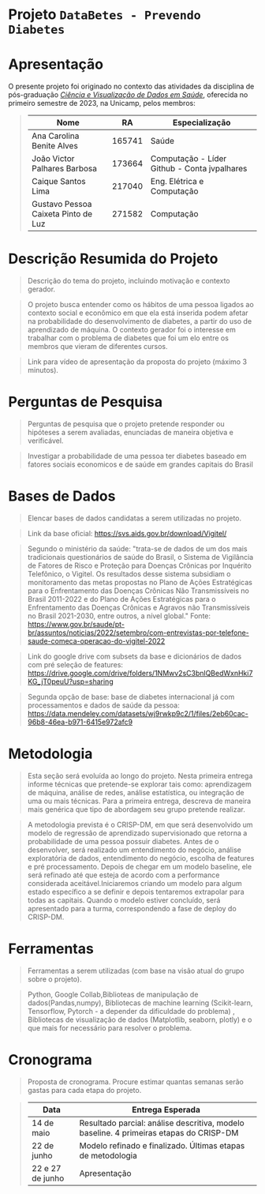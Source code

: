 # Projeto `DataBetes - Prevendo Diabetes`

# Apresentação

O presente projeto foi originado no contexto das atividades da disciplina de pós-graduação [*Ciência e Visualização de Dados em Saúde*](https://github.com/datasci4health/home), oferecida no primeiro semestre de 2023, na Unicamp, pelos membros:


> |Nome  | RA | Especialização|
> |--|--|--|
> | Ana Carolina Benite Alves  | 165741  | Saúde|
> | João Victor Palhares Barbosa  | 173664  | Computação - Líder Github - Conta jvpalhares |
> | Caique Santos Lima  | 217040  | Eng. Elétrica e Computação |
> | Gustavo Pessoa Caixeta Pinto de Luz  | 271582  | Computação |


# Descrição Resumida do Projeto
> Descrição do tema do projeto, incluindo motivação e contexto gerador.

> O projeto busca entender como os hábitos de uma pessoa ligados ao contexto social e econômico em que ela está inserida podem afetar na probabilidade do desenvolvimento de diabetes, a partir do uso de aprendizado de máquina. O contexto gerador foi o interesse em trabalhar com o problema de diabetes que foi um elo entre os membros que vieram de diferentes cursos.

> Link para vídeo de apresentação da proposta do projeto (máximo 3 minutos).

>

# Perguntas de Pesquisa
> Perguntas de pesquisa que o projeto pretende responder ou hipóteses a serem avaliadas, enunciadas de maneira objetiva e verificável.

>  Investigar a probabilidade de uma pessoa ter diabetes baseado em fatores sociais economicos e de saúde em grandes capitais do Brasil
# Bases de Dados
> Elencar bases de dados candidatas a serem utilizadas no projeto.

> Link da base oficial: https://svs.aids.gov.br/download/Vigitel/

> Segundo o ministério da saúde: "trata-se de dados de um dos mais tradicionais questionários de saúde do Brasil, o Sistema de Vigilância de Fatores de Risco e Proteção para Doenças Crônicas por Inquérito Telefônico, o Vigitel. Os resultados desse sistema subsidiam o monitoramento das metas propostas no Plano de Ações Estratégicas para o Enfrentamento das Doenças Crônicas Não Transmissíveis no Brasil 2011-2022 e do Plano de Ações Estratégicas para o Enfrentamento das Doenças Crônicas e Agravos não Transmissíveis no Brasil 2021-2030, entre outros, a nível global." Fonte: https://www.gov.br/saude/pt-br/assuntos/noticias/2022/setembro/com-entrevistas-por-telefone-saude-comeca-operacao-do-vigitel-2022

> Link do google drive com subsets da base e dicionários de dados com pré seleção de features: https://drive.google.com/drive/folders/1NMwv2sC3bnlQBedWxnHki7KG_jT0peuU?usp=sharing

> Segunda opção de base: base de diabetes internacional já com processamentos e dados de saúde da pessoa: https://data.mendeley.com/datasets/wj9rwkp9c2/1/files/2eb60cac-96b8-46ea-b971-6415e972afc9



# Metodologia
> Esta seção será evoluída ao longo do projeto. Nesta primeira entrega informe técnicas que pretende-se explorar
> tais como: aprendizagem de máquina, análise de redes, análise estatística, ou integração de uma ou mais técnicas. Para a primeira entrega, descreva de maneira mais genérica que tipo de abordagem seu grupo pretende realizar.

> A metodologia prevista é o CRISP-DM, em que será desenvolvido um modelo de regressão de aprendizado supervisionado que retorna a probabilidade de uma pessoa possuir diabetes. Antes de o desenvolver, será realizado um entendimento do negócio, análise exploratória de dados, entendimento do negócio, escolha de features e pré processamento. Depois de chegar em um modelo baseline, ele será refinado até que esteja de acordo com a performance considerada aceitável.Iniciaremos criando um modelo para algum estado específico a se definir e depois tentaremos extrapolar para todas as capitais. Quando o modelo estiver concluído, será apresentado para a turma, correspondendo a fase de deploy do CRISP-DM.

# Ferramentas
> Ferramentas a serem utilizadas (com base na visão atual do grupo sobre o projeto).

> Python, Google Collab,Biblioteas de manipulação de dados(Pandas,numpy), Bibliotecas de machine learning (Scikit-learn, Tensorflow, Pytorch - a depender da dificuldade do problema) , Bibliotecas de visualização de dados (Matplotlib, seaborn, plotly) e o que mais for necessário para resolver o problema.

# Cronograma
> Proposta de cronograma. Procure estimar quantas semanas serão gastas para cada etapa do projeto.


> |Data  | Entrega Esperada |
> |--|--|
> | 14 de maio | Resultado parcial: análise descritiva, modelo baseline. 4 primeiras etapas do CRISP-DM   |
> | 22 de junho | Modelo refinado e finalizado. Últimas etapas de metodologia  |
> | 22 e 27 de junho  | Apresentação  |

